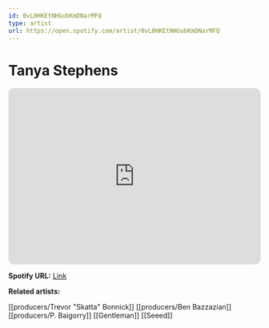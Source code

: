 ```yaml
---
id: 0vL0HKEtNHGobKmDNarMFQ
type: artist
url: https://open.spotify.com/artist/0vL0HKEtNHGobKmDNarMFQ
---
```

# Tanya Stephens

<iframe style="border-radius:12px" src="https://open.spotify.com/embed/artist/0vL0HKEtNHGobKmDNarMFQ" width="100%" height="352" frameBorder="0" allowfullscreen="" allow="autoplay; clipboard-write; encrypted-media; fullscreen; picture-in-picture" loading="lazy"></iframe>

**Spotify URL:** [Link](https://open.spotify.com/artist/0vL0HKEtNHGobKmDNarMFQ)

**Related artists:**

[[producers/Trevor "Skatta" Bonnick]]
[[producers/Ben Bazzazian]]
[[producers/P. Baigorry]]
[[Gentleman]]
[[Seeed]]

